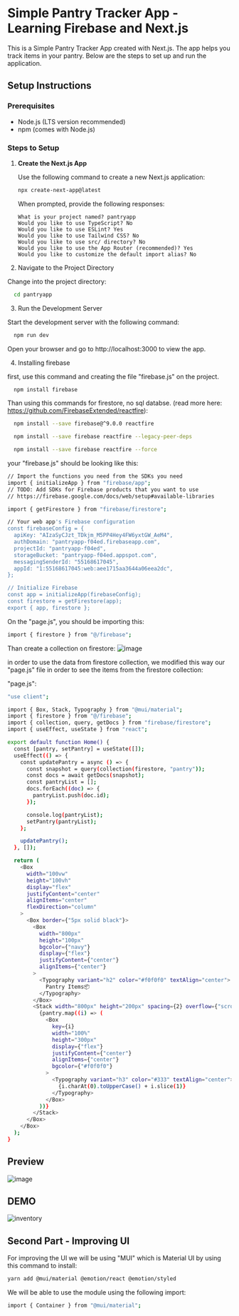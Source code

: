 # Simple Pantry Tracker App - Learning Firebase and Next.js

This is a Simple Pantry Tracker App created with Next.js. The app helps you track items in your pantry. Below are the steps to set up and run the application.

## Setup Instructions

### Prerequisites

- Node.js (LTS version recommended)
- npm (comes with Node.js)

### Steps to Setup

1.  **Create the Next.js App**

    Use the following command to create a new Next.js application:

    ```bash
    npx create-next-app@latest
    ```

    When prompted, provide the following responses:

        What is your project named? pantryapp
        Would you like to use TypeScript? No
        Would you like to use ESLint? Yes
        Would you like to use Tailwind CSS? No
        Would you like to use src/ directory? No
        Would you like to use the App Router (recommended)? Yes
        Would you like to customize the default import alias? No

2.  Navigate to the Project Directory

Change into the project directory:

```bash
  cd pantryapp
```

3.  Run the Development Server

Start the development server with the following command:

```bash
  npm run dev
```

Open your browser and go to http://localhost:3000 to view the app.

4. Installing firebase

first, use this command and creating the file "firebase.js" on the project.
```bash
  npm install firebase
```

Than using this commands for firestore, no sql databse. (read more here: https://github.com/FirebaseExtended/reactfire):

```bash
  npm install --save firebase@^9.0.0 reactfire
```

```bash
  npm install --save firebase reactfire --legacy-peer-deps
```

```bash
  npm install --save firebase reactfire --force
```

your "firebase.js" should be looking like this:

```bash
// Import the functions you need from the SDKs you need
import { initializeApp } from "firebase/app";
// TODO: Add SDKs for Firebase products that you want to use
// https://firebase.google.com/docs/web/setup#available-libraries

import { getFirestore } from "firebase/firestore";

// Your web app's Firebase configuration
const firebaseConfig = {
  apiKey: "AIzaSyCJzt_TDkjm_M5PP4Hey4FW6yxtGW_AeM4",
  authDomain: "pantryapp-f04ed.firebaseapp.com",
  projectId: "pantryapp-f04ed",
  storageBucket: "pantryapp-f04ed.appspot.com",
  messagingSenderId: "55168617045",
  appId: "1:55168617045:web:aee1715aa3644a06eea2dc",
};

// Initialize Firebase
const app = initializeApp(firebaseConfig);
const firestore = getFirestore(app);
export { app, firestore };

```

On the "page.js", you should be importing this:

```bash
import { firestore } from "@/firebase";
```

Than create a collection on firestore:
![image](https://github.com/user-attachments/assets/739ba7c8-5811-4f79-a108-bebabae30b3f)

in order to use the data from firestore collection, we modified this way our "page.js" file in order to see the items from the firestore collection:

"page.js":

```bash
"use client";

import { Box, Stack, Typography } from "@mui/material";
import { firestore } from "@/firebase";
import { collection, query, getDocs } from "firebase/firestore";
import { useEffect, useState } from "react";

export default function Home() {
  const [pantry, setPantry] = useState([]);
  useEffect(() => {
    const updatePantry = async () => {
      const snapshot = query(collection(firestore, "pantry"));
      const docs = await getDocs(snapshot);
      const pantryList = [];
      docs.forEach((doc) => {
        pantryList.push(doc.id);
      });

      console.log(pantryList);
      setPantry(pantryList);
    };

    updatePantry();
  }, []);

  return (
    <Box
      width="100vw"
      height="100vh"
      display="flex"
      justifyContent="center"
      alignItems="center"
      flexDirection="column"
    >
      <Box border={"5px solid black"}>
        <Box
          width="800px"
          height="100px"
          bgcolor={"navy"}
          display={"flex"}
          justifyContent={"center"}
          alignItems={"center"}
        >
          <Typography variant="h2" color="#f0f0f0" textAlign="center">
            Pantry Items📦
          </Typography>
        </Box>
        <Stack width="800px" height="200px" spacing={2} overflow={"scroll"}>
          {pantry.map((i) => (
            <Box
              key={i}
              width="100%"
              height="300px"
              display={"flex"}
              justifyContent={"center"}
              alignItems={"center"}
              bgcolor={"#f0f0f0"}
            >
              <Typography variant="h3" color="#333" textAlign="center">
                {i.charAt(0).toUpperCase() + i.slice(1)}
              </Typography>
            </Box>
          ))}
        </Stack>
      </Box>
    </Box>
  );
}
```

## Preview

![image](https://github.com/user-attachments/assets/f833d1de-a51a-43e8-837f-13989e7c2989)

## DEMO

![inventory](https://github.com/user-attachments/assets/b3de29cb-4301-4b5e-ab8f-e715a7f0677e)


## Second Part - Improving UI 

For improving the UI we will be using "MUI" which is Material UI by using this command to install:

```bash
yarn add @mui/material @emotion/react @emotion/styled
```

We will be able to use the module using the following import:

```bash
import { Container } from "@mui/material";
```
